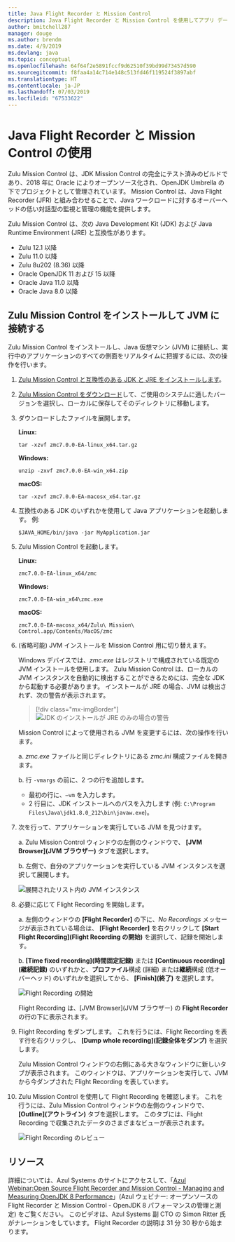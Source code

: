 ```yaml
---
title: Java Flight Recorder と Mission Control
description: Java Flight Recorder と Mission Control を使用してアプリ データを収集およびレビューするためのガイダンス。
author: bmitchell287
manager: douge
ms.author: brendm
ms.date: 4/9/2019
ms.devlang: java
ms.topic: conceptual
ms.openlocfilehash: 64f64f2e5891fccf9d62510f39bd99d73457d590
ms.sourcegitcommit: f8faa4a14c714e148c513fd46f119524f3897abf
ms.translationtype: HT
ms.contentlocale: ja-JP
ms.lasthandoff: 07/03/2019
ms.locfileid: "67533622"
---
```

# <a name="use-java-flight-recorder-and-mission-control"></a>Java Flight Recorder と Mission Control の使用

Zulu Mission Control は、JDK Mission Control の完全にテスト済みのビルドであり、2018 年に Oracle によりオープンソース化され、OpenJDK Umbrella の下でプロジェクトとして管理されています。 Mission Control は、Java Flight Recorder (JFR) と組み合わせることで、Java ワークロードに対するオーバーヘッドの低い対話型の監視と管理の機能を提供します。

Zulu Mission Control は、次の Java Development Kit (JDK) および Java Runtime Environment (JRE) と互換性があります。

* Zulu 12.1 以降
* Zulu 11.0 以降
* Zulu 8u202 (8.36) 以降
* Oracle OpenJDK 11 および 15 以降
* Oracle Java 11.0 以降
* Oracle Java 8.0 以降

## <a name="install-zulu-mission-control-and-connect-to-a-jvm"></a>Zulu Mission Control をインストールして JVM に接続する

Zulu Mission Control をインストールし、Java 仮想マシン (JVM) に接続し、実行中のアプリケーションのすべての側面をリアルタイムに把握するには、次の操作を行います。

1.  [Zulu Mission Control と互換性のある JDK と JRE をインストールします](java-jdk-install.md)。

1.  [Zulu Mission Control をダウンロード](https://www.azul.com/products/zulu-mission-control/)して、ご使用のシステムに適したバージョンを選択し、ローカルに保存してそのディレクトリに移動します。

1.  ダウンロードしたファイルを展開します。

    **Linux:**

    ```cli
    tar -xzvf zmc7.0.0-EA-linux_x64.tar.gz
    ```

    **Windows:**

    ```cli
    unzip -zxvf zmc7.0.0-EA-win_x64.zip 
    ```

    **macOS:**

    ```cli
    tar -xzvf zmc7.0.0-EA-macosx_x64.tar.gz
    ```

1.  互換性のある JDK のいずれかを使用して Java アプリケーションを起動します。 例:

    ```cli
    $JAVA_HOME/bin/java -jar MyApplication.jar
    ```

1.  Zulu Mission Control を起動します。

    **Linux:**

    ```cli
    zmc7.0.0-EA-linux_x64/zmc
    ```

    **Windows:**

    ```cli
    zmc7.0.0-EA-win_x64\zmc.exe 
    ```

    **macOS:**

    ```cli
    zmc7.0.0-EA-macosx_x64/Zulu\ Mission\ Control.app/Contents/MacOS/zmc
    ```

1.  (省略可能) JVM インストールを Mission Control 用に切り替えます。

    Windows デバイスでは、*zmc.exe* はレジストリで構成されている既定の JVM インストールを使用します。 Zulu Mission Control は、ローカルの JVM インスタンスを自動的に検出することができるためには、完全な JDK から起動する必要があります。 インストールが JRE の場合、JVM は検出されず、次の警告が表示されます。

    > [!div class="mx-imgBorder"]
    ![JDK のインストールが JRE のみの場合の警告](../media/jdk/azul-jfr-1.png)

    Mission Control によって使用される JVM を変更するには、次の操作を行います。 

    a. *zmc.exe* ファイルと同じディレクトリにある *zmc.ini* 構成ファイルを開きます。

    b. 行 `-vmargs` の前に、2 つの行を追加します。  

       * 最初の行に、`–vm` を入力します。  
       * 2 行目に、JDK インストールへのパスを入力します (例: `C:\Program Files\Java\jdk1.8.0_212\bin\javaw.exe`)。

1.  次を行って、アプリケーションを実行している JVM を見つけます。

    a. Zulu Mission Control ウィンドウの左側のウィンドウで、 **[JVM Browser]\(JVM ブラウザー\)** タブを選択します。

    b. 左側で、自分のアプリケーションを実行している JVM インスタンスを選択して展開します。

    ![展開されたリスト内の JVM インスタンス](../media/jdk/azul-jfr-2.png)


1.  必要に応じて Flight Recording を開始します。

    a. 左側のウィンドウの **[Flight Recorder]** の下に、*No Recordings* メッセージが表示されている場合は、 **[Flight Recorder]** を右クリックして **[Start Flight Recording]\(Flight Recording の開始\)** を選択して、記録を開始します。

    b. **[Time fixed recording]\(時間固定記録\)** または **[Continuous recording]\(継続記録\)** のいずれかと、**プロファイル**構成 (詳細) または**継続**構成 (低オーバーヘッド) のいずれかを選択してから、 **[Finish]\(終了\)** を選択します。

    ![Flight Recording の開始](../media/jdk/azul-jfr-3.png)

    Flight Recording は、[JVM Browser]\(JVM ブラウザー\) の **Flight Recorder** の行の下に表示されます。

1. Flight Recording をダンプします。 これを行うには、Flight Recording を表す行を右クリックし、 **[Dump whole recording]\(記録全体をダンプ\)** を選択します。

    Zulu Mission Control ウィンドウの右側にある大きなウィンドウに新しいタブが表示されます。 このウィンドウは、アプリケーションを実行して、JVM から今ダンプされた Flight Recording を表しています。

1. Zulu Mission Control を使用して Flight Recording を確認します。 これを行うには、Zulu Mission Control ウィンドウの左側のウィンドウで、 **[Outline]\(アウトライン\)** タブを選択します。 このタブには、Flight Recording で収集されたデータのさまざまなビューが表示されます。
 
    ![Flight Recording のレビュー](../media/jdk/azul-jfr-4.png)

## <a name="resources"></a>リソース

詳細については、Azul Systems のサイトにアクセスして、「[Azul Webinar:Open Source Flight Recorder and Mission Control - Managing and Measuring OpenJDK 8 Performance](https://www.azul.com/presentation/azul-webinar-open-source-flight-recorder-and-mission-control-managing-and-measuring-openjdk-8-performance/)」(Azul ウェビナー: オープンソースの Flight Recorder と Mission Control - OpenJDK 8 パフォーマンスの管理と測定) をご覧ください。 このビデオは、Azul Systems 副 CTO の Simon Ritter 氏がナレーションをしています。 Flight Recorder の説明は 31 分 30 秒から始まります。

